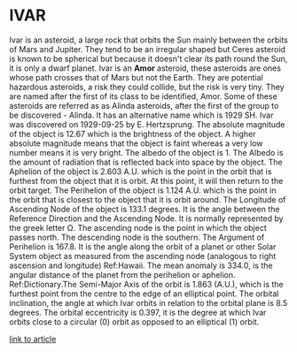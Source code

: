# IVAR

Ivar is an asteroid, a large rock that orbits the Sun mainly between the orbits of Mars and Jupiter. They tend to be an irregular shaped but Ceres asteroid is known to be spherical but because it doesn't clear its path round the Sun, it is only a dwarf planet.
Ivar is an **Amor** asteroid, these asteroids are ones whose path crosses that of Mars but not the Earth. They are potential hazardous asteroids, a risk they could collide, but the risk is very tiny. They are named after the first of its class to be identified, Amor. Some of these asteroids are referred as as Alinda asteroids, after the first of the group to be discovered - Alinda. It has an alternative name which is 1929 SH. Ivar was discovered on 1929-09-25 by E. Hertzsprung. The absolute magnitude of the object is 12.67 which is the brightness of the object. A higher absolute magnitude means that the object is faint whereas a very low number means it is very bright.
The albedo of the object is 1. The Albedo is the amount of radiation that is reflected back into space by the object.
The Aphelion of the object is 2.603 A.U. which is the point in the orbit that is furthest from the object that it is orbit. At this point, it will then return to the orbit target. The Perihelion of the object is 1.124 A.U. which is the point in the orbit that is closest to the object that it is orbit around. The Longitude of Ascending Node of the object is 133.1 degrees. It is the angle between the Reference Direction and the Ascending Node. It is normally represented by the greek letter Ω. The ascending node is the point in which the object passes north. The descending node is the southern.
The Argument of Perihelion is 167.8. It is the angle along the orbit of a planet or other Solar System object as measured from the ascending node (analogous to right ascension and longitude) Ref:Hawaii. The mean anomaly is 334.0, is the angular distance of the planet from the perihelion or aphelion. Ref:Dictionary.The Semi-Major Axis of the orbit is 1.863 (A.U.), which is the furthest point from the centre to the edge of an elliptical point. The orbital inclination, the angle at which Ivar orbits in relation to the orbital plane is 8.5 degrees. The orbital eccentricity is 0.397, it is the degree at which Ivar orbits close to a circular (0) orbit as opposed to an elliptical (1) orbit.



[link to article](https://www.universeguide.com/asteroid/580/ivar)
